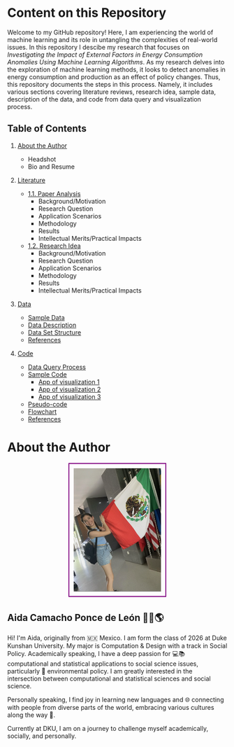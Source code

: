 # Content on this Repository

Welcome to my GitHub repository! Here, I am experiencing the world of machine learning and its role in untangling the complexities of real-world issues. In this repository I descibe my research that focuses on *Investigating the Impact of External Factors in Energy Consumption Anomalies Using Machine Learning Algorithms*. As my research delves into the exploration of machine learning methods, it looks to detect anomalies in energy consumption and production as an effect of policy changes. Thus, this repository documents the steps in this process. Namely, it includes various sections covering literature reviews, research idea, sample data, description of the data, and code from data query and visualization process. 

## Table of Contents

1. [About the Author](./README.md#about-the-author)
      - Headshot
      - Bio and Resume

2. [Literature](literature/Readme.md)
   - [1.1. Paper Analysis](./literature/Readme.md#11-paper-analysis)
      - Background/Motivation
      - Research Question
      - Application Scenarios
      - Methodology
      - Results
      - Intellectual Merits/Practical Impacts
   - [1.2. Research Idea](./literature/Readme.md#12-research-idea)
      - Background/Motivation
      - Research Question
      - Application Scenarios
      - Methodology
      - Results
      - Intellectual Merits/Practical Impacts

2. [Data](data/Readme.md)
   - [Sample Data](./data/owid-energy-data.csv)
   - [Data Description](./data/Readme.md#dataset-description)
   - [Data Set Structure](./data/Readme.md#dataset-structure)
   - [References](./data/Readme.md#references)

3. [Code](code/Readme.md)
   - [Data Query Process](./code/Readme.md#data-query)
   - [Sample Code](./code/Readme.md#data-visualization)
      - [App of visualization 1](./code/Readme.md#visualization-1)
      - [App of visualization 2](./code/Readme.md#visualization-2)
      - [App of visualization 3](./code/Readme.md#visualization-3)
   - [Pseudo-code](./code/Readme.md#data-query-process-pseudo-code)
   - [Flowchart](./code/Readme.md#data-query-flowchart)
   - [References](./code/Readme.md#references)



# About the Author
<p align="center">
  <kbd>
    <img src="photo.png" alt="Aida's Photo" width="200" style="border: 2px solid purple !important; padding: 10px;"/>
  </kbd>
</p>

## Aida Camacho Ponce de León 👩‍💻🌎

Hi! I'm Aida, originally from 🇲🇽 Mexico. I am form the class of 2026 at Duke Kunshan University. My major is Computation & Design with a track in Social Policy. Academically speaking, I have a deep passion for 💻📚 computational and statistical applications to social science issues, particularly 🌱 environmental policy. I am greatly interested in the intersection between computational and statistical sciences and social science. 

Personally speaking, I find joy in learning new languages and 🌐 connecting with people from diverse parts of the world, embracing various cultures along the way 🌟.

Currently at DKU, I am on a journey to challenge myself academically, socially, and personally.

